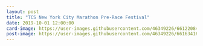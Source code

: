 ```yaml
---
layout: post
title: "TCS New York City Marathon Pre-Race Festival"
date: 2019-10-01 12:00:00
card-image: https://user-images.githubusercontent.com/46349226/66122084-d445f180-e5ac-11e9-9128-35ffc34ec60d.jpgg
post-image: https://user-images.githubusercontent.com/46349226/66163416-4bf03c80-e5fe-11e9-902c-e739f1614383.jpg
---
```


<!--more-->



  
